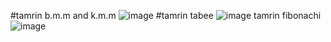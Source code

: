 #tamrin b.m.m and k.m.m
![image](https://github.com/Sadrakhtarshenas/python/assets/140339193/35ab98dd-335a-416f-9e0d-24c97c459df0)
#tamrin tabee 
![image](https://github.com/Sadrakhtarshenas/python/assets/140339193/7f1e9fc4-e027-4a49-bf87-06f2b170c06d)
tamrin fibonachi
![image](https://github.com/Sadrakhtarshenas/python/assets/140339193/b9a1cbba-981c-4bc9-8024-73a5c6bd127c)
